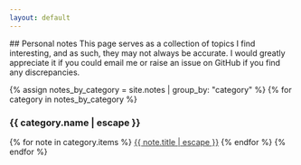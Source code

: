 ```yaml
---
layout: default
---
```

<link rel="stylesheet" href="https://cdnjs.cloudflare.com/ajax/libs/font-awesome/6.0.0-beta3/css/all.min.css">
## Personal notes
This page serves as a collection of topics I find interesting, and as such, they may not always be accurate. I would greatly appreciate it if you could email me or raise an issue on GitHub if you find any discrepancies.


{% assign notes_by_category = site.notes | group_by: "category" %}
{% for category in notes_by_category %}
<h3>{{ category.name | escape }}</h3>
{% for note in category.items %}
<a href="{{ note.url | relative_url }}" class="download-link" style="color:#333"><i class="fa-regular fa-file-lines" style="color: #333;"></i> {{ note.title | escape }}</a>
{% endfor %}
{% endfor %}